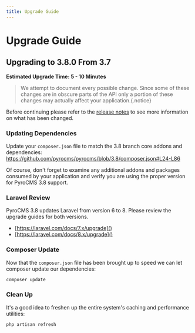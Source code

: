 ```yaml
---
title: Upgrade Guide
---
```


# Upgrade Guide

<div class="documentation__toc"></div>

## Upgrading to 3.8.0 From 3.7

**Estimated Upgrade Time: 5 - 10 Minutes**

> We attempt to document every possible change. Since some of these changes are in obscure parts of the API only a portion of these changes may actually affect your application.{.notice}

Before continuing please refer to the [release notes](../prologue/release-notes) to see more information on what has been changed.

### Updating Dependencies

Update your `composer.json` file to match the 3.8 branch core addons and dependencies: https://github.com/pyrocms/pyrocms/blob/3.8/composer.json#L24-L86

Of course, don't forget to examine any additional addons and packages consumed by your application and verify you are using the proper version for PyroCMS 3.8 support.

### Laravel Review

PyroCMS 3.8 updates Laravel from version 6 to 8. Please review the upgrade guides for both versions.

- [https://laravel.com/docs/7.x/upgrade]()
- [https://laravel.com/docs/8.x/upgrade]()

### Composer Update

Now that the `composer.json` file has been brought up to speed we can let composer update our dependencies:

```bash
composer update
```
### Clean Up

It's a good idea to freshen up the entire system's caching and performance utilities:

```bash
php artisan refresh
```
